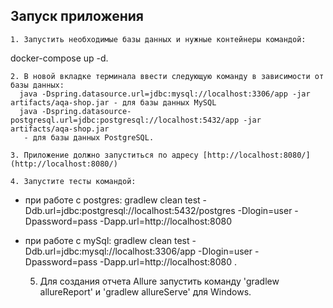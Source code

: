 ## Запуск приложения
    1. Запустить необходимые базы данных и нужные контейнеры командой:
docker-compose up -d.

    2. В новой вкладке терминала ввести следующую команду в зависимости от базы данных:
      java -Dspring.datasource.url=jdbc:mysql://localhost:3306/app -jar artifacts/aqa-shop.jar - для базы данных MySQL
      java -Dspring.datasource-postgresql.url=jdbc:postgresql://localhost:5432/app -jar artifacts/aqa-shop.jar 
       - для базы данных PostgreSQL.

    3. Приложение должно запуститься по адресу [http://localhost:8080/](http://localhost:8080/)
         
    4. Запустите тесты командой:

- при работе с postgres: gradlew clean test -Ddb.url=jdbc:postgresql://localhost:5432/postgres -Dlogin=user -Dpassword=pass
  -Dapp.url=http://localhost:8080
- при работе с mySql: gradlew clean test -Ddb.url=jdbc:mysql://localhost:3306/app -Dlogin=user -Dpassword=pass
  -Dapp.url=http://localhost:8080 .
  
  5. Для создания отчета Allure запустить команду 'gradlew allureReport' и 'gradlew allureServe'
   для Windows.
    
